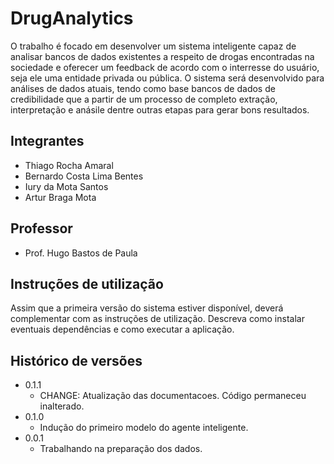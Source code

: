 # DrugAnalytics
O  trabalho é focado em desenvolver um sistema inteligente capaz de analisar bancos de dados existentes a respeito de drogas encontradas na sociedade e oferecer um feedback de acordo com o interresse do usuário, seja ele uma entidade privada ou pública. O sistema será desenvolvido para análises de dados atuais, tendo como base bancos de dados de credibilidade que a partir de um processo de completo extração, interpretação e anásile dentre outras etapas para gerar bons resultados.

## Integrantes

* Thiago Rocha Amaral
* Bernardo Costa Lima Bentes
* Iury da Mota Santos 
* Artur Braga Mota

## Professor

* Prof. Hugo Bastos de Paula

## Instruções de utilização

Assim que a primeira versão do sistema estiver disponível, deverá complementar com as instruções de utilização. Descreva como instalar eventuais dependências e como executar a aplicação.

## Histórico de versões

* 0.1.1
    * CHANGE: Atualização das documentacoes. Código permaneceu inalterado.
* 0.1.0
    * Indução do primeiro modelo do agente inteligente.
* 0.0.1
    * Trabalhando na preparação dos dados.

